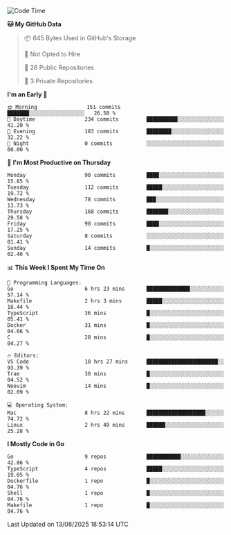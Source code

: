 <!--START_SECTION:waka-->
![Code Time](http://img.shields.io/badge/Code%20Time-1%2C401%20hrs%2030%20mins-blue)

**🐱 My GitHub Data** 

> 📦 645 Bytes Used in GitHub's Storage 
 > 
> 🚫 Not Opted to Hire
 > 
> 📜 26 Public Repositories 
 > 
> 🔑 3 Private Repositories 
 > 
**I'm an Early 🐤** 

```text
🌞 Morning                151 commits         ███████░░░░░░░░░░░░░░░░░░   26.58 % 
🌆 Daytime                234 commits         ██████████░░░░░░░░░░░░░░░   41.20 % 
🌃 Evening                183 commits         ████████░░░░░░░░░░░░░░░░░   32.22 % 
🌙 Night                  0 commits           ░░░░░░░░░░░░░░░░░░░░░░░░░   00.00 % 
```
📅 **I'm Most Productive on Thursday** 

```text
Monday                   90 commits          ████░░░░░░░░░░░░░░░░░░░░░   15.85 % 
Tuesday                  112 commits         █████░░░░░░░░░░░░░░░░░░░░   19.72 % 
Wednesday                78 commits          ███░░░░░░░░░░░░░░░░░░░░░░   13.73 % 
Thursday                 168 commits         ███████░░░░░░░░░░░░░░░░░░   29.58 % 
Friday                   98 commits          ████░░░░░░░░░░░░░░░░░░░░░   17.25 % 
Saturday                 8 commits           ░░░░░░░░░░░░░░░░░░░░░░░░░   01.41 % 
Sunday                   14 commits          █░░░░░░░░░░░░░░░░░░░░░░░░   02.46 % 
```


📊 **This Week I Spent My Time On** 

```text
💬 Programming Languages: 
Go                       6 hrs 23 mins       ██████████████░░░░░░░░░░░   57.14 % 
Makefile                 2 hrs 3 mins        █████░░░░░░░░░░░░░░░░░░░░   18.44 % 
TypeScript               36 mins             █░░░░░░░░░░░░░░░░░░░░░░░░   05.41 % 
Docker                   31 mins             █░░░░░░░░░░░░░░░░░░░░░░░░   04.66 % 
C                        28 mins             █░░░░░░░░░░░░░░░░░░░░░░░░   04.27 % 

🔥 Editors: 
VS Code                  10 hrs 27 mins      ███████████████████████░░   93.39 % 
Trae                     30 mins             █░░░░░░░░░░░░░░░░░░░░░░░░   04.52 % 
Neovim                   14 mins             █░░░░░░░░░░░░░░░░░░░░░░░░   02.09 % 

💻 Operating System: 
Mac                      8 hrs 22 mins       ███████████████████░░░░░░   74.72 % 
Linux                    2 hrs 49 mins       ██████░░░░░░░░░░░░░░░░░░░   25.28 % 
```

**I Mostly Code in Go** 

```text
Go                       9 repos             ███████████░░░░░░░░░░░░░░   42.86 % 
TypeScript               4 repos             █████░░░░░░░░░░░░░░░░░░░░   19.05 % 
Dockerfile               1 repo              █░░░░░░░░░░░░░░░░░░░░░░░░   04.76 % 
Shell                    1 repo              █░░░░░░░░░░░░░░░░░░░░░░░░   04.76 % 
Makefile                 1 repo              █░░░░░░░░░░░░░░░░░░░░░░░░   04.76 % 
```




 Last Updated on 13/08/2025 18:53:14 UTC
<!--END_SECTION:waka-->
